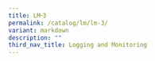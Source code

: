 ```yaml
---
title: LM᠆3
permalink: /catalog/lm/lm-3/
variant: markdown
description: ""
third_nav_title: Logging and Monitoring
---
```

